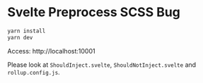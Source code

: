 # Svelte Preprocess SCSS Bug

```bash
yarn install
yarn dev
```

Access: http://localhost:10001

Please look at `ShouldInject.svelte`, `ShouldNotInject.svelte` and `rollup.config.js`.
